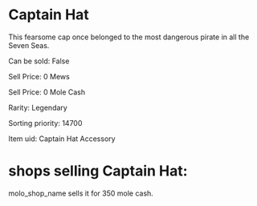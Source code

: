 # Captain Hat

This fearsome cap once belonged to the most dangerous pirate in all the Seven Seas.

Can be sold: False

Sell Price: 0 Mews

Sell Price: 0 Mole Cash

Rarity: Legendary

Sorting priority: 14700

Item uid: Captain Hat Accessory

# shops selling Captain Hat:

molo_shop_name sells it for 350 mole cash.